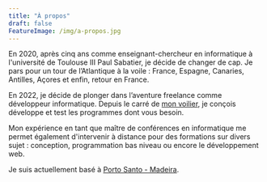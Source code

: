 ```yaml
---
title: "À propos"
draft: false
FeatureImage: /img/a-propos.jpg
---
```


En 2020, après cinq ans comme enseignant-chercheur en informatique à l'université de Toulouse III Paul Sabatier, je décide de changer de cap. Je pars pour un tour de l’Atlantique à la voile : France, Espagne, Canaries, Antilles, Açores et enfin, retour en France.

En 2022, je décide de plonger dans l’aventure freelance comme développeur informatique. Depuis le carré de [mon voilier](https://ninae.fr/), je conçois développe et test les programmes dont vous besoin.

Mon expérience en tant que maître de conférences en informatique me permet également d'intervenir à distance pour des formations sur divers sujet : conception, programmation bas niveau ou encore le développement web.

Je suis actuellement basé à [Porto Santo - Madeira](https://fr.wikipedia.org/wiki/Porto_Santo#/maplink/1).